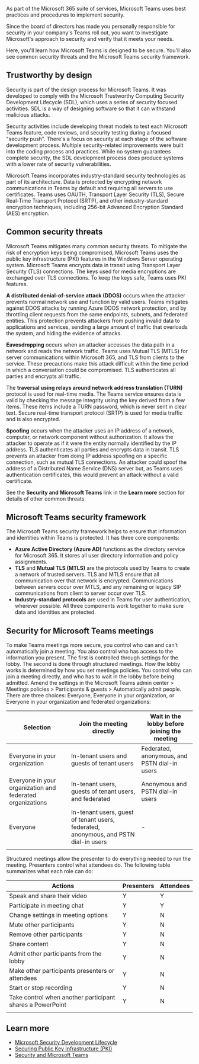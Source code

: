 As part of the Microsoft 365 suite of services, Microsoft Teams uses best practices and procedures to implement security.

Since the board of directors has made you personally responsible for security in your company's Teams roll out, you want to investigate Microsoft's approach to security and verify that it meets your needs.

Here, you'll learn how Microsoft Teams is designed to be secure. You'll also see common security threats and the Microsoft Teams security framework.

## Trustworthy by design

Security is part of the design process for Microsoft Teams. It was developed to comply with the Microsoft Trustworthy Computing Security Development Lifecycle (SDL), which uses a series of security focused activities. SDL is a way of designing software so that it can withstand malicious attacks.

Security activities include developing threat models to test each Microsoft Teams feature, code reviews, and security testing during a focused "security push". There's a focus on security at each stage of the software development process. Multiple security-related improvements were built into the coding process and practices. While no system guarantees complete security, the SDL development process does produce systems with a lower rate of security vulnerabilities.

Microsoft Teams incorporates industry-standard security technologies as part of its architecture. Data is protected by encrypting network communications in Teams by default and requiring all servers to use certificates. Teams uses OAUTH, Transport Layer Security (TLS), Secure Real-Time Transport Protocol (SRTP), and other industry-standard encryption techniques, including 256-bit Advanced Encryption Standard (AES) encryption.

## Common security threats
Microsoft Teams mitigates many common security threats.
To mitigate the risk of encryption keys being compromised, Microsoft Teams uses the public key infrastructure (PKI) features in the Windows Server operating system. Microsoft Teams encrypts data in transit using Transport Layer Security (TLS) connections. The keys used for media encryptions are exchanged over TLS connections. To keep the keys safe, Teams uses PKI features.

**A distributed denial-of-service attack (DDOS)** occurs when the attacker prevents normal network use and function by valid users. Teams mitigates against DDOS attacks by running Azure DDOS network protection, and by throttling client requests from the same endpoints, subnets, and federated entities. This protection prevents attackers from pushing invalid data to applications and services, sending a large amount of traffic that overloads the system, and hiding the evidence of attacks.

**Eavesdropping** occurs when an attacker accesses the data path in a network and reads the network traffic. Teams uses Mutual TLS (MTLS) for server communications within Microsoft 365, and TLS from clients to the service. These precautions make this attack difficult within the time period in which a conversation could be compromised. TLS authenticates all parties and encrypts all traffic.

The **traversal using relays around network address translation (TURN)** protocol is used for real-time media. The Teams service ensures data is valid by checking the message integrity using the key derived from a few items. These items include a TURN password, which is never sent in clear text. Secure real-time transport protocol (SRTP) is used for media traffic and is also encrypted.

**Spoofing** occurs when the attacker uses an IP address of a network, computer, or network component without authorization. It allows the attacker to operate as if it were the entity normally identified by the IP address. TLS authenticates all parties and encrypts data in transit. TLS prevents an attacker from doing IP address spoofing on a specific connection, such as mutual TLS connections. An attacker could spoof the address of a Distributed Name Service (DNS) server but, as Teams uses authentication certificates, this would prevent an attack without a valid certificate.

See the **Security and Microsoft Teams** link in the **Learn more** section for details of other common threats.

## Microsoft Teams security framework
The Microsoft Teams security framework helps to ensure that information and identities within Teams is protected. It has three core components:

-	**Azure Active Directory (Azure AD)** functions as the directory service for Microsoft 365. It stores all user directory information and policy assignments.
-	**TLS** and **Mutual TLS (MTLS)** are the protocols used by Teams to create a network of trusted servers. TLS and MTLS ensure that all communication over that network is encrypted. Communications between servers occur over MTLS, and any remaining or legacy SIP communications from client to server occur over TLS.
-	**Industry-standard protocols** are used in Teams for user authentication, wherever possible.
All three components work together to make sure data and identities are protected.

## Security for Microsoft Teams meetings
To make Teams meetings more secure, you control who can and can't automatically join a meeting. You also control who has access to the information you present. The first is controlled through settings for the lobby. The second is done through structured meetings.
How the lobby works is determined by how you set meetings policies. You control who can join a meeting directly, and who has to wait in the lobby before being admitted. Amend the settings in the Microsoft Teams admin center > Meetings policies > Participants & guests > Automatically admit people. There are three choices: Everyone, Everyone in your organization, or Everyone in your organization and federated organizations:


|Selection |Join the meeting directly  |Wait in the lobby before joining the meeting  |
|---|---------|---------|
| Everyone in your organization| In-tenant users and guests of tenant users   |    Federated, anonymous, and PSTN dial-in users     |
|Everyone in your organization and federated organizations | In-tenant users, guests of tenant users, and federated      | Anonymous and PSTN dial-in users         |
|Everyone| In-tenant users, guest of tenant users, federated, anonymous, and PSTN dial-in users        |  -       |
| | |

Structured meetings allow the presenter to do everything needed to run the meeting. Presenters control what attendees do. The following table summarizes what each role can do:

|Actions  |Presenters  |Attendees  |
|---------|---------|---------|
|Speak and share their video     |   Y      |      Y   |
|Participate in meeting chat     |    Y     |     Y    |
|Change settings in meeting options     | Y        |N         |
|Mute other participants     |      Y   |        N |
|Remove other participants     | Y        |       N  |
|Share content     |     Y    |        N |
|Admit other participants from the lobby     |    Y     |      N   |
|Make other participants presenters or attendees     |        Y |  N       |
|Start or stop recording     |     Y    |     N    |
|Take control when another participant shares a PowerPoint     |      Y   |      N   |
| | |

## Learn more

- [Microsoft Security Development Lifecycle](https://www.microsoft.com/securityengineering/sdl/)
- [Securing Public Key Infrastructure (PKI)](https://docs.microsoft.com/previous-versions/windows/it-pro/windows-server-2012-R2-and-2012)
- [Security and Microsoft Teams](https://docs.microsoft.com/microsoftteams/teams-security-guide)
